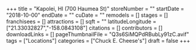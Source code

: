 +++
title = "Kapolei, HI (700 Haumea St)"
storeNumber = ""
startDate = "2018-10-00"
endDate = ""
cuDate = ""
remodels = []
stages = []
franchisees = []
attractions = []
sqft = ""
latitudeLongitude = ["21.33032827","-158.0843108"]
citations = []
contributors = []
downloadLinks = []
pageThumbnailFile = "Q3s6SiMQPdRBubLy91zC.avif"
tags = ["Locations"]
categories = ["Chuck E. Cheese's"]
draft = false
+++
